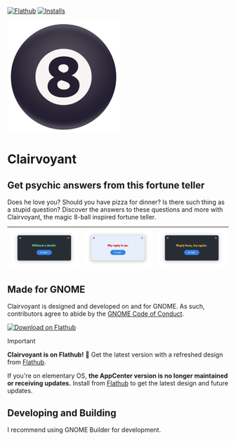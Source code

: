 [![Flathub](https://img.shields.io/flathub/v/com.github.cassidyjames.clairvoyant?logo=flathub&logoColor=white&style=for-the-badge)][flathub]
[![Installs](https://img.shields.io/flathub/downloads/com.github.cassidyjames.clairvoyant?label=Installs&logo=flathub&logoColor=white&style=for-the-badge)][flathub]

![Icon](data/icons/com.github.cassidyjames.clairvoyant.svg?raw=true)

# Clairvoyant

## Get psychic answers from this fortune teller

Does he love you? Should you have pizza for dinner? Is there such thing as a stupid question? Discover the answers to these questions and more with Clairvoyant, the magic 8-ball inspired fortune teller.

![Screenshot](data/screenshots/yes-dark.png) | ![Screenshot](data/screenshots/no.png) | ![Screenshot](data/screenshots/maybe-dark.png)
-------------------------------------------- | -------------------------------------- | ----------------------------------------------

## Made for GNOME

Clairvoyant is designed and developed on and for GNOME. As such, contributors agree to abide by the [GNOME Code of Conduct](https://wiki.gnome.org/Foundation/CodeOfConduct).

<a href='https://flathub.org/apps/details/com.github.cassidyjames.clairvoyant'><img width='196' alt='Download on Flathub' src='https://flathub.org/assets/badges/flathub-badge-en.svg'/></a>

> [!IMPORTANT]
> **Clairvoyant is on Flathub!** 🎉️ Get the latest version with a refreshed design from [Flathub].
>
>If you're on elementary OS, **the AppCenter version is no longer maintained or receiving updates.** Install from [Flathub] to get the latest design and future updates.

## Developing and Building

I recommend using GNOME Builder for development.

[flathub]: https://flathub.org/apps/details/com.github.cassidyjames.clairvoyant
